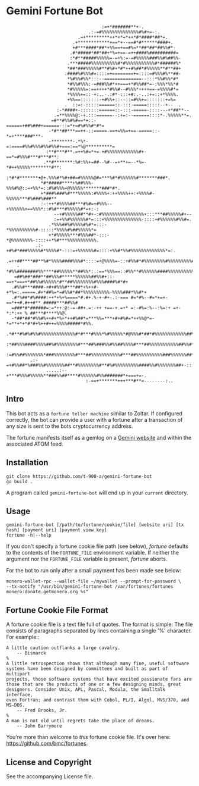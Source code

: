 # Gemini Fortune Bot

```
                                    :=+*#######**+-.                                      
                               .:-=#%%%%%%%%%%%%%%#%#+=-:.                                
                           .=+*********++*+*=*++*#*####*##*=.                             
                         .+************+==*+--==#*#******####+.                           
                         +#***####*##*+%%==+==#%=**##*##*##%%#*-                          
                        .#*#####*##*##+*%=+==-=++####%##########=                         
                        :*#**#####%%%%%=-=+%:=-=#%%%%%###%%#%##%%-                        
                       .***#####%%%%%%%%%%#*#%%%%%%%%%%%#*######%*                        
                       *##*###%%%%%#**#%#+*#*++#%##*#%%%%%**#**##+                        
                      :####%#%%%#=::::=+========+=::::=#%%%#%**##-                        
                       *%#%%#%%*:::--==============--:::*%%#%%*#*                         
                       *#%%#%%%:-=###%%#*++===+*#%%##*=-:%%%*%%*#                         
                       *#%%%%%=:==++++*#%%#--#%%%*++++==-=%%%%#*=                         
                       *%%%%+=::-+:..-.:#*-:::+#:.-..:+=::+*%%%%.                         
                       +%%==:::::::-+#%%+::--::=#%%+=:::::::+=%=                          
                      .  ::=:-:::::======::-:::-=====:::::--+--  .                        
                   :-*####+-:::::::======::-:::-=====-::::---+*##**--                     
                  .=**%%%%@:-+.:::======--:+=:--======::::*-.%%%%%**=.                    
                 =#**#%%#%#==*+::-======+##%###+======-::=*+=#%#%%#*#*=                   
                -*#**##***==++-::=====-==+=%%=+==-=====::-*=+****###***-                  
                -********-.*%*-=:====#%%#%%%#%%#%%#+===:==*%@**********=                  
               :**#***#**.=++%#=*+=-+#%%%%%%%%%%%%#+-==*=#%%%#***#***#**:                 
              .**#*******:%#:%%+=##--%#--=+**+=--*%=-*#++%%%%%********#**:                
             :*#*#*******+@+.%%%#*%#+##=#%%%%%@#=***%#*#%%%%%%#*******###*.               
             *#*#####****+%##%%%-%%%#%@::=+%%*=::#%#%%%=@%%%%%*******###*#*.              
             +*###%###%#***%%%%%:#%%%%+:++%%%%++:+%%%%#-%%%%%***#%###%###**               
             :-:++*#%%%%##***#%#=+#%%%--+%%%%%%+==%%%*::#%#***#%%%%%#*=+:-:               
                  --+#%%%%%##**#+-:#%%%%%%%%%%%%%%%%+:::***##%%%%%#+--                    
                  :=+%%#%%%%%%#*=:::+%%%%%%%%%%%%%%-::::+#%%%%%%#%%#=.                    
                .*%%%##%#%%%%#%#*=:::-*%%%%%%%%%%#-:::::*%%%%#%##%%%%%*=                  
                +*#%%%%%***#%%%##*-:::-*@%%%%%%%%-::::++*%#***%%%%%%%%%%%.                
           .:-+#%#*###%%%%%#*%%%%#*-:::=+%%%%%%#=::::+%%#*%%#%%%%%%%%%%%%%*=:.            
      .=++##****##**%#*%%%%####%%%#*::::=+@%%%%=-::+#%%#*#%%%%%%%%#%%%%%%%%%##**+==:      
    -*#%%########%%****##%%%%%**##%%*:.:==*%%%==::#%%**#%%%%%%####%%%%%%%%%%######*#*=    
   =##%##*###**##%%%#*****%%%%%%##%%#+::-==+*===+*##%%#%%%%%*#**##%%%%%%%%#%%%####%#*#+   
  .#%%#***####-+#+#%%%#***##*+%++#-+*%=:.=====.#+*##%=*=#%%#*##*%%%%%%%%%%-%%%%###*%%#*+  
  .#*%##*#%####:++*+%+%====*#.#+.%-+-#+-.:-=== #=*#%--#=*+=+-==*++#.#++#** #####***##%%#  
  =###*#*######=:=*++:@:-=-##+.=:-++ +==-+.=+* =:-#%=:%--:%=:+ =+-*:*:++ % ##***#****%%@. 
  -*##*##*#%%#%++#+*%+*++#%##*=***%%=***+#+#%#=*++%%@*=-*=**+*+*#*#+%++#++=%%%%#####*#%%. 
  .*#**#%#%#%%#%%%%%%%%%%%%%#*#***#%%%*%#%%%%%*#@%%%#*##*#%%%%%%%%%%%%##%##%%%%*#**#**%+  
   :*##%%%####%%%%##%#%%%%%%%%#***##%###%%#%%##%%%%#***##%%%%%%%%%%%##%%#*##*#%#######%:  
      :=#%%##%%%%%%%*###%%%%%%%%#***##%%%%%%%%%%%#***##%%%%%%%%%%###%%%%%%##*#%%###%*=:   
         .:-=+#%%##*%###%%#%%%%%%%##**#%%%%%%%%#**#%#%%%%%%%%%####%%#%%%%%%%##+-:::.      
               .....:--+***#%%%#%%%%%**###%%##****#%%%%%%#%%#######*+===+=-.              
                              :-==+*******+++***#**=--------:..                           

```


## Intro

This bot acts as a `fortune teller machine` similar to Zoltar. If configured correctly, the bot can provide a user with a fortune after a transaction of any size is sent to the bots cryptocurrency address.

The fortune manifests itself as a gemlog on a [Gemini website](https://gemini.circumlunar.space/) and within the associated ATOM feed.

## Installation

    git clone https://github.com/t-900-a/gemini-fortune-bot
    go build .

A program called `gemini-fortune-bot` will end up in your `current` directory.

## Usage

    gemini-fortune-bot [/path/to/fortune/cookie/file] [website uri] [tx hash] [payment uri] [payment view key]
    fortune -h|--help

If you don't specify a fortune cookie file path (see below), _fortune_
defaults to the contents of the `FORTUNE_FILE` environment variable. If
neither the argument nor the `FORTUNE_FILE` variable is present, _fortune_
aborts.

For the bot to run only after a small payment has been made see below:

    monero-wallet-rpc --wallet-file ~/mywallet --prompt-for-password \
    --tx-notify "/usr/bin/gemini-fortune-bot /var/fortunes/fortunes monero:donate.getmonero.org %s"


## Fortune Cookie File Format

A fortune cookie file is a text file full of quotes. The format is simple:
The file consists of paragraphs separated by lines containing a single '%'
character. For example::

    A little caution outflanks a large cavalry.
        -- Bismarck
    %
    A little retrospection shows that although many fine, useful software
    systems have been designed by committees and built as part of multipart
    projects, those software systems that have excited passionate fans are
    those that are the products of one or a few designing minds, great
    designers. Consider Unix, APL, Pascal, Modula, the Smalltalk interface,
    even Fortran; and contrast them with Cobol, PL/I, Algol, MVS/370, and
    MS-DOS.
        -- Fred Brooks, Jr.
    %
    A man is not old until regrets take the place of dreams.
        -- John Barrymore

You're more than welcome to _this_ fortune cookie file. It's over here:
<https://github.com/bmc/fortunes>.

## License and Copyright

See the accompanying License file.
